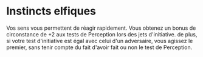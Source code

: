 # Instincts elfiques

<p><span id="ctl00_MainContent_DetailedOutput">Vos sens vous permettent de réagir rapidement. Vous obtenez un bonus de circonstance de +2 aux tests de Perception lors des jets d'initiative. de plus, si votre test d'initiative est égal avec celui d'un adversaire, vous agissez le premier, sans tenir compte du fait d'avoir fait ou non le test de Perception.&nbsp;</span></p>